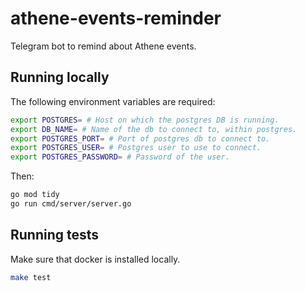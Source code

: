 # athene-events-reminder

Telegram bot to remind about Athene events.

## Running locally

The following environment variables are required:
```sh
export POSTGRES= # Host on which the postgres DB is running.
export DB_NAME= # Name of the db to connect to, within postgres.
export POSTGRES_PORT= # Port of postgres db to connect to.
export POSTGRES_USER= # Postgres user to use to connect.
export POSTGRES_PASSWORD= # Password of the user.
```
Then:
```sh
go mod tidy
go run cmd/server/server.go
```

## Running tests

Make sure that docker is installed locally.
```sh
make test
```
